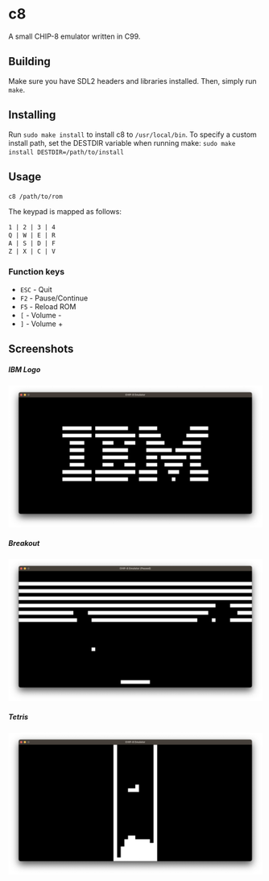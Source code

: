 # c8

A small CHIP-8 emulator written in C99.

## Building

Make sure you have SDL2 headers and libraries installed.
Then, simply run `make`.

## Installing

Run `sudo make install` to install c8 to `/usr/local/bin`.
To specify a custom install path, set the DESTDIR variable when running make: `sudo make install DESTDIR=/path/to/install`

## Usage

`c8 /path/to/rom`

The keypad is mapped as follows:
```
1 | 2 | 3 | 4
Q | W | E | R
A | S | D | F
Z | X | C | V
```

### Function keys
 - `ESC` - Quit
 - `F2` - Pause/Continue
 - `F5` - Reload ROM
 - `[` - Volume -
 - `]` - Volume +

## Screenshots

##### IBM Logo
![IBM Logo](img/ibm_logo.png)

##### Breakout
![Breakout](img/breakout.png)

##### Tetris
![Tetris](img/tetris.png)
